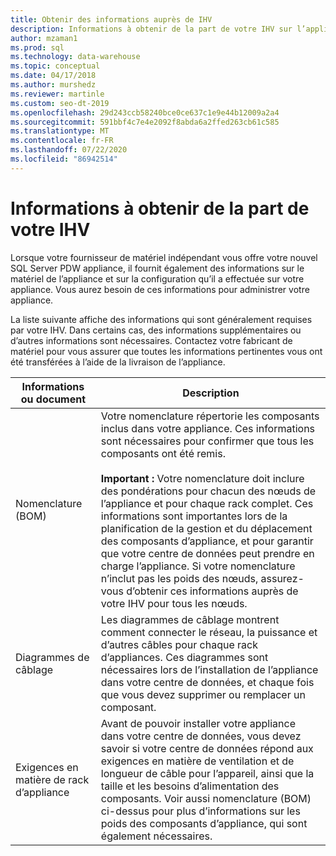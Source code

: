 ```yaml
---
title: Obtenir des informations auprès de IHV
description: Informations à obtenir de la part de votre IHV sur l’appliance Analytics Platform System.
author: mzaman1
ms.prod: sql
ms.technology: data-warehouse
ms.topic: conceptual
ms.date: 04/17/2018
ms.author: murshedz
ms.reviewer: martinle
ms.custom: seo-dt-2019
ms.openlocfilehash: 29d243ccb58240bce0ce637c1e9e44b12009a2a4
ms.sourcegitcommit: 591bbf4c7e4e2092f8abda6a2ffed263cb61c585
ms.translationtype: MT
ms.contentlocale: fr-FR
ms.lasthandoff: 07/22/2020
ms.locfileid: "86942514"
---
```

# <a name="information-to-obtain-from-your-ihv"></a>Informations à obtenir de la part de votre IHV
Lorsque votre fournisseur de matériel indépendant vous offre votre nouvel SQL Server PDW appliance, il fournit également des informations sur le matériel de l’appliance et sur la configuration qu’il a effectuée sur votre appliance. Vous aurez besoin de ces informations pour administrer votre appliance.  
  
La liste suivante affiche des informations qui sont généralement requises par votre IHV. Dans certains cas, des informations supplémentaires ou d’autres informations sont nécessaires. Contactez votre fabricant de matériel pour vous assurer que toutes les informations pertinentes vous ont été transférées à l’aide de la livraison de l’appliance.  
  
|Informations ou document|Description|
|-|-|
|Nomenclature (BOM)|Votre nomenclature répertorie les composants inclus dans votre appliance. Ces informations sont nécessaires pour confirmer que tous les composants ont été remis.<br /><br />**Important :** Votre nomenclature doit inclure des pondérations pour chacun des nœuds de l’appliance et pour chaque rack complet. Ces informations sont importantes lors de la planification de la gestion et du déplacement des composants d’appliance, et pour garantir que votre centre de données peut prendre en charge l’appliance. Si votre nomenclature n’inclut pas les poids des nœuds, assurez-vous d’obtenir ces informations auprès de votre IHV pour tous les nœuds.|  
|Diagrammes de câblage|Les diagrammes de câblage montrent comment connecter le réseau, la puissance et d’autres câbles pour chaque rack d’appliances. Ces diagrammes sont nécessaires lors de l’installation de l’appliance dans votre centre de données, et chaque fois que vous devez supprimer ou remplacer un composant.|  
|Exigences en matière de rack d’appliance|Avant de pouvoir installer votre appliance dans votre centre de données, vous devez savoir si votre centre de données répond aux exigences en matière de ventilation et de longueur de câble pour l’appareil, ainsi que la taille et les besoins d’alimentation des composants. Voir aussi nomenclature (BOM) ci-dessus pour plus d’informations sur les poids des composants d’appliance, qui sont également nécessaires.|  
  
